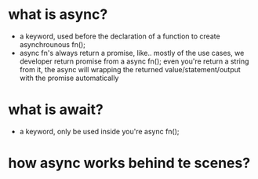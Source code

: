 # what is async?
- a keyword, used before the declaration of a function to create asynchrounous fn();
- async fn's always return a promise, like.. mostly of the use cases, we developer return promise from a async fn(); even you're return a string from it, the async will wrapping the returned value/statement/output with the promise automatically
# what is await?
- a keyword, only be used inside you're async fn(); 
# how async works behind te scenes?

